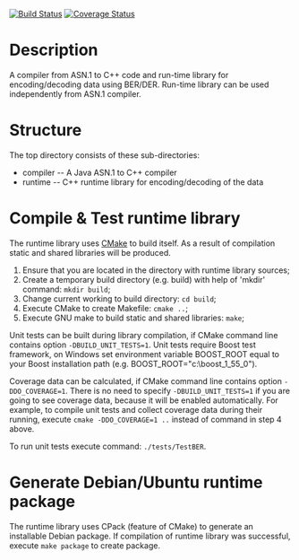 [![Build Status](https://travis-ci.org/tysonite/asn1-compiler.png?branch=master)](https://travis-ci.org/tysonite/asn1-compiler)
[![Coverage Status](https://coveralls.io/repos/tysonite/asn1-compiler/badge.svg?branch=master&service=github)](https://coveralls.io/github/tysonite/asn1-compiler?branch=master)

# Description

A compiler from ASN.1 to C++ code and run-time library for encoding/decoding data using BER/DER.
Run-time library can be used independently from ASN.1 compiler. 

# Structure

The top directory consists of these sub-directories:
* compiler -- A Java ASN.1 to C++ compiler
* runtime  -- C++ runtime library for encoding/decoding of the data

# Compile & Test runtime library
The runtime library uses [CMake](http://www.cmake.org/) to build itself. As a result of compilation static and shared libraries will be produced.

1. Ensure that you are located in the directory with runtime library sources;
2. Create a temporary build directory (e.g. build) with help of 'mkdir' command: `mkdir build`;
3. Change current working to build directory: `cd build`;
4. Execute CMake to create Makefile: `cmake ..`;
5. Execute GNU make to build static and shared libraries: `make`;

Unit tests can be built during library compilation, if CMake command line contains option `-DBUILD_UNIT_TESTS=1`. Unit tests require Boost test framework, on Windows set environment variable BOOST_ROOT equal to your Boost installation path (e.g. BOOST_ROOT="c:\boost_1_55_0").

Coverage data can be calculated, if CMake command line contains option `-DDO_COVERAGE=1`. There is no need to specify `-DBUILD_UNIT_TESTS=1` if you are going to see coverage data, because it will be enabled automatically. For example, to compile unit tests and collect coverage data during their running, execute `cmake -DDO_COVERAGE=1 ..` instead of command in step 4 above.

To run unit tests execute command: `./tests/TestBER`.

# Generate Debian/Ubuntu runtime package
The runtime library uses CPack (feature of CMake) to generate an installable Debian package. If compilation of runtime library was successful, execute `make package` to create package.
